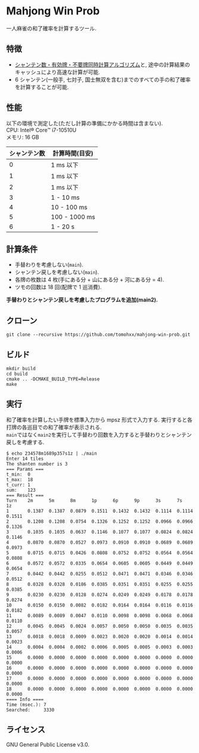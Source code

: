 # Mahjong Win Prob

一人麻雀の和了確率を計算するツール.

## 特徴

- [シャンテン数・有効牌・不要牌同時計算アルゴリズム](https://github.com/tomohxx/necessary-and-unnecessary-tiles.git)と, 途中の計算結果のキャッシュにより高速な計算が可能.
- 6 シャンテン(一般手, 七対子, 国士無双を含む)までのすべての手の和了確率を計算することが可能.

## 性能

以下の環境で測定した(ただし計算の準備にかかる時間は含まない).  
CPU: Intel&reg; Core&trade; i7-10510U  
メモリ: 16 GB

| シャンテン数 | 計算時間(目安) |
| ------------ | -------------- |
| 0            | 1 ms 以下      |
| 1            | 1 ms 以下      |
| 2            | 1 ms 以下      |
| 3            | 1 - 10 ms      |
| 4            | 10 - 100 ms    |
| 5            | 100 - 1000 ms  |
| 6            | 1 - 20 s       |

## 計算条件

- 手替わりを考慮しない(`main`).
- シャンテン戻しを考慮しない(`main`).
- 各牌の枚数は 4 枚(手にある分 + 山にある分 + 河にある分 = 4).
- ツモの回数は 18 回(配牌で 1 巡消費).

**手替わりとシャンテン戻しを考慮したプログラムを追加(main2).**

## クローン

```
git clone --recursive https://github.com/tomohxx/mahjong-win-prob.git
```

## ビルド

```
mkdir build
cd build
cmake .. -DCMAKE_BUILD_TYPE=Release
make
```

## 実行

和了確率を計算したい手牌を標準入力から mpsz 形式で入力する. 実行すると各打牌の各巡目での和了確率が表示される.  
`main`ではなく`main2`を実行して手替わり回数を入力すると手替わりとシャンテン戻しを考慮する.

```
$ echo 234578m1689p357s1z | ./main
Enter 14 tiles
The shanten number is 3
=== Params ===
t_min:  0
t_max:  18
t_curr: 1
sum:    123
=== Result ===
Turn    2m      5m      8m      1p      6p      9p      3s      7s      1z
1       0.1387  0.1387  0.0879  0.1511  0.1432  0.1432  0.1114  0.1114  0.1511
2       0.1208  0.1208  0.0754  0.1326  0.1252  0.1252  0.0966  0.0966  0.1326
3       0.1035  0.1035  0.0637  0.1146  0.1077  0.1077  0.0824  0.0824  0.1146
4       0.0870  0.0870  0.0527  0.0973  0.0910  0.0910  0.0689  0.0689  0.0973
5       0.0715  0.0715  0.0426  0.0808  0.0752  0.0752  0.0564  0.0564  0.0808
6       0.0572  0.0572  0.0335  0.0654  0.0605  0.0605  0.0449  0.0449  0.0654
7       0.0442  0.0442  0.0255  0.0512  0.0471  0.0471  0.0346  0.0346  0.0512
8       0.0328  0.0328  0.0186  0.0385  0.0351  0.0351  0.0255  0.0255  0.0385
9       0.0230  0.0230  0.0128  0.0274  0.0249  0.0249  0.0178  0.0178  0.0274
10      0.0150  0.0150  0.0082  0.0182  0.0164  0.0164  0.0116  0.0116  0.0182
11      0.0089  0.0089  0.0047  0.0110  0.0098  0.0098  0.0068  0.0068  0.0110
12      0.0045  0.0045  0.0024  0.0057  0.0050  0.0050  0.0035  0.0035  0.0057
13      0.0018  0.0018  0.0009  0.0023  0.0020  0.0020  0.0014  0.0014  0.0023
14      0.0004  0.0004  0.0002  0.0006  0.0005  0.0005  0.0003  0.0003  0.0006
15      0.0000  0.0000  0.0000  0.0000  0.0000  0.0000  0.0000  0.0000  0.0000
16      0.0000  0.0000  0.0000  0.0000  0.0000  0.0000  0.0000  0.0000  0.0000
17      0.0000  0.0000  0.0000  0.0000  0.0000  0.0000  0.0000  0.0000  0.0000
18      0.0000  0.0000  0.0000  0.0000  0.0000  0.0000  0.0000  0.0000  0.0000
==== Info ====
Time (msec.): 7
Searched:     3330
```

## ライセンス

GNU General Public License v3.0.
